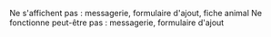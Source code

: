 Ne s'affichent pas : messagerie, formulaire d'ajout, fiche animal 
Ne fonctionne peut-être pas : messagerie, formulaire d'ajout
